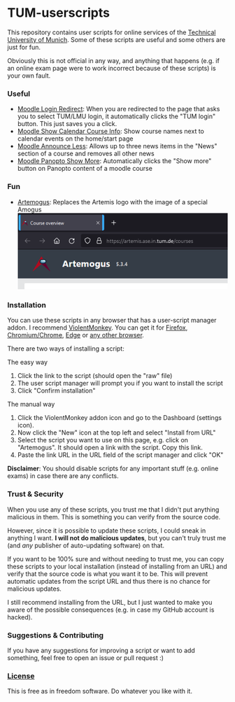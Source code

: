 # TUM-userscripts
This repository contains user scripts for online services of the [Technical University of Munich](https://www.tum.de/). Some of these scripts are useful and some others are just for fun.

Obviously this is not official in any way, and anything that happens (e.g. if an online exam page were to work incorrect because of these scripts) is your own fault.

### Useful
* [Moodle Login Redirect](moodle-login-redirect.user.js?raw=true): When you are redirected to the page that asks you to select TUM/LMU login, it automatically clicks the "TUM login" button. This just saves you a click.
* [Moodle Show Calendar Course Info](moodle-calendar-course-names.js?raw=true): Show course names next to calendar events on the home/start page
* [Moodle Announce Less](moodle-announce-less.user.js?raw=true): Allows up to three news items in the "News" section of a course and removes all other news
* [Moodle Panopto Show More](moodle-panopto-showmore.user.js?raw=true): Automatically clicks the "Show more" button on Panopto content of a moodle course

### Fun
* [Artemogus](artemis-artemogus.user.js?raw=true): Replaces the Artemis logo with the image of a special Amogus
![](.github/screenshots/artemogus.png)


### Installation
You can use these scripts in any browser that has a user-script manager addon.
I recommend [ViolentMonkey](https://violentmonkey.github.io/). You can get it for [Firefox](https://addons.mozilla.org/firefox/addon/violentmonkey/), [Chromium/Chrome](https://chrome.google.com/webstore/detail/violent-monkey/jinjaccalgkegednnccohejagnlnfdag), [Edge](https://microsoftedge.microsoft.com/addons/detail/eeagobfjdenkkddmbclomhiblgggliao) or [any other browser](https://github.com/violentmonkey/violentmonkey/releases).

There are two ways of installing a script:

The easy way
1. Click the link to the script (should open the "raw" file)
2. The user script manager will prompt you if you want to install the script
3. Click "Confirm installation"

The manual way
1. Click the ViolentMonkey addon icon and go to the Dashboard (settings icon).
2. Now click the "New" icon at the top left and select "Install from URL"
3. Select the script you want to use on this page, e.g. click on "Artemogus". It should open a link with the script. Copy this link.
4. Paste the link URL in the URL field of the script manager and click "OK"

**Disclaimer**: You should disable scripts for any important stuff (e.g. online exams) in case there are any conflicts.

### Trust & Security
When you use any of these scripts, you trust me that I didn't put anything malicious in them. This is something you can verify from the source code.

However, since it is possible to update these scripts, I could sneak in anything I want. **I will not do malicious updates**, but you can't truly trust me (and *any* publisher of auto-updating software) on that.

If you want to be 100% sure and without needing to trust me, you can copy these scripts to your local installation (instead of installing from an URL) and verify that the source code is what you want it to be. This will prevent automatic updates from the script URL and thus there is no chance for malicious updates.

I still recommend installing from the URL, but I just wanted to make you aware of the possible consequences (e.g. in case my GitHub account is hacked).

### Suggestions & Contributing
If you have any suggestions for improving a script or want to add something, feel free to open an issue or pull request :)

### [License](LICENSE)
This is free as in freedom software. Do whatever you like with it.
